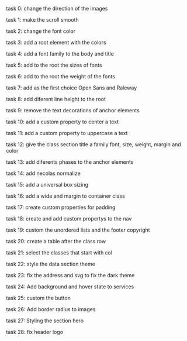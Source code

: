 task 0: change the direction of the images

task 1: make the scroll smooth

task 2: change the font color

task 3: add a root element with the colors

task 4: add a font family to the body and title

task 5: add to the root the sizes of fonts

task 6: add to the root the weight of the fonts

task 7: add as the first choice Open Sans and Raleway

task 8: add diferent line height to the root

task 9: remove the text decorations of anchor elements

task 10: add a custom property to center a text

task 11: add a custom property to uppercase a text

task 12: give the class section title a family font, size, weight, margin and color

task 13: add diferents phases to the anchor elements

task 14: add  necolas normalize

task 15: add a universal box sizing

task 16: add a wide and margin to container class

task 17: create custom properties for padding

task 18: create and add custom propertys to the nav

task 19: custom the unordered lists and the footer copyright

task 20: create a table after the class row

task 21: select the classes that start with col

task 22: style the data section theme

task 23: fix the address and svg to fix the dark theme

task 24: Add background and hover state to services

task 25: custom the button

task 26: Add border radius to images

task 27: Styling the section hero

task 28: fix header logo
